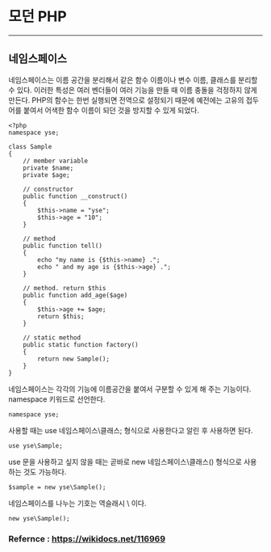 # 모던 PHP

---

## 네임스페이스

네임스페이스는 이름 공간을 분리해서 같은 함수 이름이나 변수 이름, 클래스를 분리할 수 있다.
이러한 특성은 여러 벤더들이 여러 기능을 만들 때 이름 충돌을 걱정하지 않게 만든다. PHP의 함수는 한번 실행되면 전역으로 설정되기 때문에 예전에는 고유의 접두어를 붙여서 어색한 함수 이름이 되던 것을 방지할 수 있게 되었다.


```
<?php
namespace yse;

class Sample
{
    // member variable
    private $name;
    private $age;

    // constructor
    public function __construct()
    {
        $this->name = "yse";
        $this->age = "10";
    }

    // method
    public function tell()
    {
        echo "my name is {$this->name} .";
        echo " and my age is {$this->age} .";
    }

    // method. return $this
    public function add_age($age)
    {
        $this->age += $age;
        return $this;
    }

    // static method
    public static function factory()
    {
        return new Sample();
    }
}
```

네임스페이스는 각각의 기능에 이름공간을 붙여서 구분할 수 있게 해 주는 기능이다.
namespace 키워드로 선언한다.

```
namespace yse;
```

사용할 때는 use 네임스페이스\클래스; 형식으로 사용한다고 알린 후 사용하면 된다.

```
use yse\Sample;
```

use 문을 사용하고 싶지 않을 때는 곧바로 new 네임스페이스\클래스() 형식으로 사용하는 것도 가능하다.

```
$sample = new yse\Sample();
```

네임스페이스를 나누는 기호는 역슬래시 \ 이다.

```
new yse\Sample();
```


### Refernce : https://wikidocs.net/116969